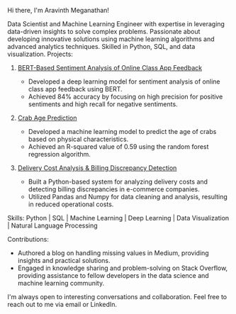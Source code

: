 Hi there, I'm Aravinth Meganathan!

Data Scientist and Machine Learning Engineer with expertise in leveraging data-driven insights to solve complex problems. Passionate about developing innovative solutions using machine learning algorithms and advanced analytics techniques. Skilled in Python, SQL, and data visualization.
Projects:

1. [BERT-Based Sentiment Analysis of Online Class App Feedback](https://github.com/Aravinth-Megnath/NLP-Project/tree/main)
   - Developed a deep learning model for sentiment analysis of online class app feedback using BERT.
   - Achieved 84% accuracy by focusing on high precision for positive sentiments and high recall for negative sentiments.

2. [Crab Age Prediction](https://github.com/Aravinth-Megnath/Crab_age)
   - Developed a machine learning model to predict the age of crabs based on physical characteristics.
   - Achieved an R-squared value of 0.59 using the random forest regression algorithm.

3. [Delivery Cost Analysis & Billing Discrepancy Detection](https://github.com/Aravinth-Megnath/Data-analysis-project--Delivery-cost/tree/main)
   - Built a Python-based system for analyzing delivery costs and detecting billing discrepancies in e-commerce companies.
   - Utilized Pandas and Numpy for data cleaning and analysis, resulting in reduced operational costs.


Skills:
Python | SQL | Machine Learning | Deep Learning | Data Visualization | Natural Language Processing

Contributions:
- Authored a blog on handling missing values in Medium, providing insights and practical solutions.
- Engaged in knowledge sharing and problem-solving on Stack Overflow, providing assistance to fellow developers in the data science and machine learning community.

I'm always open to interesting conversations and collaboration. Feel free to reach out to me via email or LinkedIn.

[Email]: aravinthmegnath@gmail.com
[LinkedIn]: https://www.linkedin.com/in/aravinth-meganathan-200667a1/
